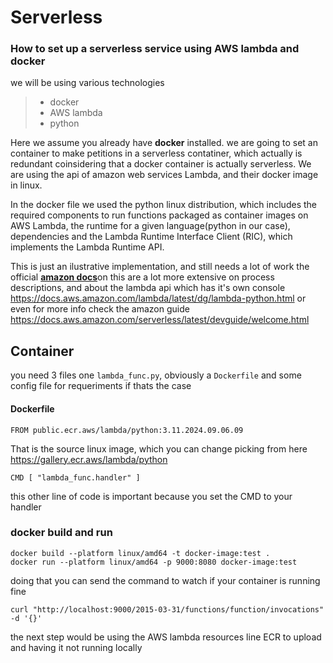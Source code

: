 # Serverless
### How to set up a serverless service using AWS lambda and docker

we will be using various technologies
> * docker
> * AWS lambda
> * python 

Here we assume you already have **docker** installed. we are going to set an container to make petitions in a serverless contatiner, which actually is redundant coinsidering that a docker container is actually serverless. We are using the api of amazon web services Lambda, and their docker image in linux.

In the docker file we used the python linux distribution, which includes the required components to run functions packaged as container images on AWS Lambda, the runtime for a given language(python in our case), dependencies and the Lambda Runtime Interface Client (RIC), which implements the Lambda Runtime API.

This is just an ilustrative implementation, and still needs a lot of work the official [**amazon docs**](https://docs.aws.amazon.com/lambda/latest/dg/lambda-python.html)on this are a lot more extensive on process descriptions, and about the lambda api which has it's own console https://docs.aws.amazon.com/lambda/latest/dg/lambda-python.html or even for more info check the amazon guide https://docs.aws.amazon.com/serverless/latest/devguide/welcome.html 

## Container
you need 3 files one `lambda_func.py`, obviously a `Dockerfile` and some config file for requeriments if thats the case
#### Dockerfile
```
FROM public.ecr.aws/lambda/python:3.11.2024.09.06.09
```
That is the source linux image, which you can change picking from here https://gallery.ecr.aws/lambda/python

```
CMD [ "lambda_func.handler" ]
```
this other line of code is important because you set the CMD to your handler 

### docker build and run
 
```
docker build --platform linux/amd64 -t docker-image:test .
docker run --platform linux/amd64 -p 9000:8080 docker-image:test
```
doing that you can send the command to watch if your container is running fine
```
curl "http://localhost:9000/2015-03-31/functions/function/invocations" -d '{}'
```

the next step would be using the AWS lambda resources line ECR to upload and having it not running locally 